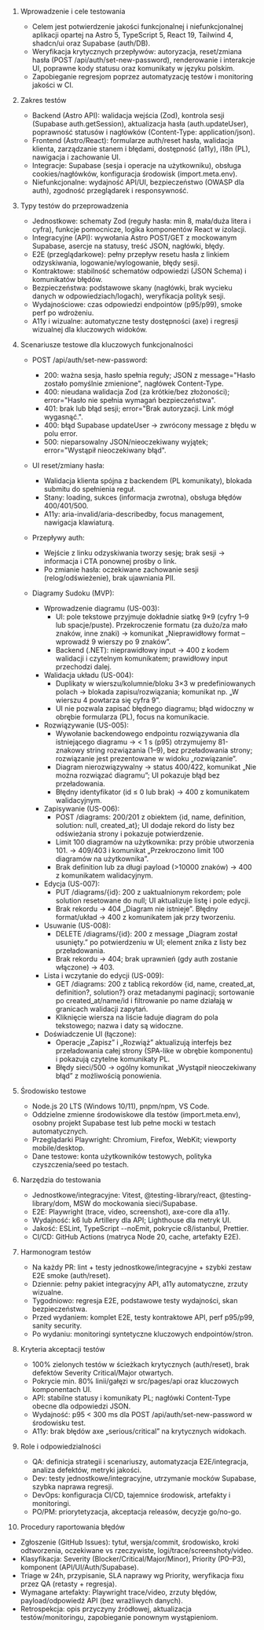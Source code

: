 1. Wprowadzenie i cele testowania
   - Celem jest potwierdzenie jakości funkcjonalnej i niefunkcjonalnej aplikacji opartej na Astro 5, TypeScript 5, React 19, Tailwind 4, shadcn/ui oraz Supabase (auth/DB).
   - Weryfikacja krytycznych przepływów: autoryzacja, reset/zmiana hasła (POST /api/auth/set-new-password), renderowanie i interakcje UI, poprawne kody statusu oraz komunikaty w języku polskim.
   - Zapobieganie regresjom poprzez automatyzację testów i monitoring jakości w CI.

2. Zakres testów
   - Backend (Astro API): walidacja wejścia (Zod), kontrola sesji (Supabase auth.getSession), aktualizacja hasła (auth.updateUser), poprawność statusów i nagłówków (Content-Type: application/json).
   - Frontend (Astro/React): formularze auth/reset hasła, walidacja klienta, zarządzanie stanem i błędami, dostępność (a11y), i18n (PL), nawigacja i zachowanie UI.
   - Integracje: Supabase (sesja i operacje na użytkowniku), obsługa cookies/nagłówków, konfiguracja środowisk (import.meta.env).
   - Niefunkcjonalne: wydajność API/UI, bezpieczeństwo (OWASP dla auth), zgodność przeglądarek i responsywność.

3. Typy testów do przeprowadzenia
   - Jednostkowe: schematy Zod (reguły hasła: min 8, mała/duża litera i cyfra), funkcje pomocnicze, logika komponentów React w izolacji.
   - Integracyjne (API): wywołania Astro POST/GET z mockowanym Supabase, asercje na statusy, treść JSON, nagłówki, błędy.
   - E2E (przeglądarkowe): pełny przepływ resetu hasła z linkiem odzyskiwania, logowanie/wylogowanie, błędy sesji.
   - Kontraktowe: stabilność schematów odpowiedzi (JSON Schema) i komunikatów błędów.
   - Bezpieczeństwa: podstawowe skany (nagłówki, brak wycieku danych w odpowiedziach/logach), weryfikacja polityk sesji.
   - Wydajnościowe: czas odpowiedzi endpointów (p95/p99), smoke perf po wdrożeniu.
   - A11y i wizualne: automatyczne testy dostępności (axe) i regresji wizualnej dla kluczowych widoków.

4. Scenariusze testowe dla kluczowych funkcjonalności
   - POST /api/auth/set-new-password:
     - 200: ważna sesja, hasło spełnia reguły; JSON z message="Hasło zostało pomyślnie zmienione", nagłówek Content-Type.
     - 400: nieudana walidacja Zod (za krótkie/bez złożoności); error="Hasło nie spełnia wymagań bezpieczeństwa".
     - 401: brak lub błąd sesji; error="Brak autoryzacji. Link mógł wygasnąć.".
     - 400: błąd Supabase updateUser → zwrócony message z błędu w polu error.
     - 500: nieparsowalny JSON/nieoczekiwany wyjątek; error="Wystąpił nieoczekiwany błąd".
   - UI reset/zmiany hasła:
     - Walidacja klienta spójna z backendem (PL komunikaty), blokada submitu do spełnienia reguł.
     - Stany: loading, sukces (informacja zwrotna), obsługa błędów 400/401/500.
     - A11y: aria-invalid/aria-describedby, focus management, nawigacja klawiaturą.
   - Przepływy auth:
     - Wejście z linku odzyskiwania tworzy sesję; brak sesji → informacja i CTA ponownej prośby o link.
     - Po zmianie hasła: oczekiwane zachowanie sesji (relog/odświeżenie), brak ujawniania PII.

    - Diagramy Sudoku (MVP):
       - Wprowadzenie diagramu (US-003):
          - UI: pole tekstowe przyjmuje dokładnie siatkę 9×9 (cyfry 1–9 lub spacje/puste). Przekroczenie formatu (za dużo/za mało znaków, inne znaki) → komunikat „Nieprawidłowy format – wprowadź 9 wierszy po 9 znaków”.
          - Backend (.NET): nieprawidłowy input → 400 z kodem walidacji i czytelnym komunikatem; prawidłowy input przechodzi dalej.
       - Walidacja układu (US-004):
          - Duplikaty w wierszu/kolumnie/bloku 3×3 w predefiniowanych polach → blokada zapisu/rozwiązania; komunikat np. „W wierszu 4 powtarza się cyfra 9”.
          - UI nie pozwala zapisać błędnego diagramu; błąd widoczny w obrębie formularza (PL), focus na komunikacie.
       - Rozwiązywanie (US-005):
          - Wywołanie backendowego endpointu rozwiązywania dla istniejącego diagramu → < 1 s (p95) otrzymujemy 81-znakowy string rozwiązania (1–9), bez przeładowania strony; rozwiązanie jest prezentowane w widoku „rozwiązanie”.
          - Diagram nierozwiązywalny → status 400/422, komunikat „Nie można rozwiązać diagramu”; UI pokazuje błąd bez przeładowania.
          - Błędny identyfikator (id ≤ 0 lub brak) → 400 z komunikatem walidacyjnym.
       - Zapisywanie (US-006):
          - POST /diagrams: 200/201 z obiektem {id, name, definition, solution: null, created_at}; UI dodaje rekord do listy bez odświeżania strony i pokazuje potwierdzenie.
          - Limit 100 diagramów na użytkownika: przy próbie utworzenia 101. → 409/403 i komunikat „Przekroczono limit 100 diagramów na użytkownika”.
          - Brak definition lub za długi payload (>10000 znaków) → 400 z komunikatem walidacyjnym.
       - Edycja (US-007):
          - PUT /diagrams/{id}: 200 z uaktualnionym rekordem; pole solution resetowane do null; UI aktualizuje listę i pole edycji.
          - Brak rekordu → 404 „Diagram nie istnieje”. Błędny format/układ → 400 z komunikatem jak przy tworzeniu.
       - Usuwanie (US-008):
          - DELETE /diagrams/{id}: 200 z message „Diagram został usunięty.” po potwierdzeniu w UI; element znika z listy bez przeładowania.
          - Brak rekordu → 404; brak uprawnień (gdy auth zostanie włączone) → 403.
       - Lista i wczytanie do edycji (US-009):
          - GET /diagrams: 200 z tablicą rekordów {id, name, created_at, definition?, solution?} oraz metadanymi paginacji; sortowanie po created_at/name/id i filtrowanie po name działają w granicach walidacji zapytań.
          - Kliknięcie wiersza na liście ładuje diagram do pola tekstowego; nazwa i daty są widoczne.
       - Doświadczenie UI (łączone):
          - Operacje „Zapisz” i „Rozwiąż” aktualizują interfejs bez przeładowania całej strony (SPA-like w obrębie komponentu) i pokazują czytelne komunikaty PL.
          - Błędy sieci/500 → ogólny komunikat „Wystąpił nieoczekiwany błąd” z możliwością ponowienia.

5. Środowisko testowe
   - Node.js 20 LTS (Windows 10/11), pnpm/npm, VS Code.
   - Oddzielne zmienne środowiskowe dla testów (import.meta.env), osobny projekt Supabase test lub pełne mocki w testach automatycznych.
   - Przeglądarki Playwright: Chromium, Firefox, WebKit; viewporty mobile/desktop.
   - Dane testowe: konta użytkowników testowych, polityka czyszczenia/seed po testach.

6. Narzędzia do testowania
   - Jednostkowe/integracyjne: Vitest, @testing-library/react, @testing-library/dom, MSW do mockowania sieci/Supabase.
   - E2E: Playwright (trace, video, screenshot), axe-core dla a11y.
   - Wydajność: k6 lub Artillery dla API; Lighthouse dla metryk UI.
   - Jakość: ESLint, TypeScript --noEmit, pokrycie c8/istanbul, Prettier.
   - CI/CD: GitHub Actions (matryca Node 20, cache, artefakty E2E).

7. Harmonogram testów
   - Na każdy PR: lint + testy jednostkowe/integracyjne + szybki zestaw E2E smoke (auth/reset).
   - Dziennie: pełny pakiet integracyjny API, a11y automatyczne, zrzuty wizualne.
   - Tygodniowo: regresja E2E, podstawowe testy wydajności, skan bezpieczeństwa.
   - Przed wydaniem: komplet E2E, testy kontraktowe API, perf p95/p99, sanity security.
   - Po wydaniu: monitoringi syntetyczne kluczowych endpointów/stron.

8. Kryteria akceptacji testów
   - 100% zielonych testów w ścieżkach krytycznych (auth/reset), brak defektów Severity Critical/Major otwartych.
   - Pokrycie min. 80% linii/gałęzi w src/pages/api oraz kluczowych komponentach UI.
   - API: stabilne statusy i komunikaty PL; nagłówki Content-Type obecne dla odpowiedzi JSON.
   - Wydajność: p95 < 300 ms dla POST /api/auth/set-new-password w środowisku test.
   - A11y: brak błędów axe „serious/critical” na krytycznych widokach.

9. Role i odpowiedzialności
   - QA: definicja strategii i scenariuszy, automatyzacja E2E/integracja, analiza defektów, metryki jakości.
   - Dev: testy jednostkowe/integracyjne, utrzymanie mocków Supabase, szybka naprawa regresji.
   - DevOps: konfiguracja CI/CD, tajemnice środowisk, artefakty i monitoringi.
   - PO/PM: priorytetyzacja, akceptacja releasów, decyzje go/no-go.

10. Procedury raportowania błędów
   - Zgłoszenie (GitHub Issues): tytuł, wersja/commit, środowisko, kroki odtworzenia, oczekiwane vs rzeczywiste, logi/trace/screenshoty/video.
   - Klasyfikacja: Severity (Blocker/Critical/Major/Minor), Priority (P0–P3), komponent (API/UI/Auth/Supabase).
   - Triage w 24h, przypisanie, SLA naprawy wg Priority, weryfikacja fixu przez QA (retasty + regresja).
   - Wymagane artefakty: Playwright trace/video, zrzuty błędów, payload/odpowiedź API (bez wrażliwych danych).
   - Retrospekcja: opis przyczyny źródłowej, aktualizacja testów/monitoringu, zapobieganie ponownym wystąpieniom.